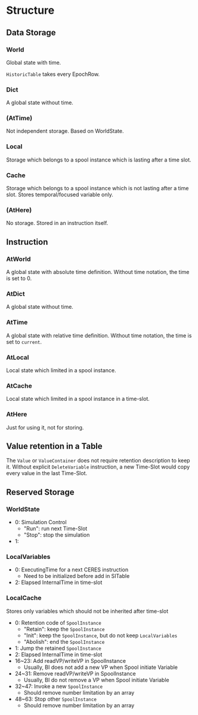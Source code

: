 Structure
====

## Data Storage

### World

Global state with time.

`HistoricTable` takes every EpochRow.

### Dict

A global state without time.

### (AtTime)

Not independent storage.
Based on WorldState.

### Local

Storage which belongs to a spool instance which is lasting after a time slot.

### Cache

Storage which belongs to a spool instance which is not lasting after a time slot.
Stores temporal/focused variable only.

### (AtHere)

No storage.
Stored in an instruction itself.

## Instruction

### AtWorld

A global state with absolute time definition.
Without time notation, the time is set to 0.

### AtDict

A global state without time.

### AtTime

 A global state with relative time definition.
Without time notation, the time is set to `current`.

### AtLocal

Local state which limited in a spool instance.

### AtCache

Local state which limited in a spool instance in a time-slot.

### AtHere

Just for using it, not for storing.


## Value retention in a Table

The `Value` or `ValueContainer` does not require retention description to keep it.
Without explicit `DeleteVariable` instruction, a new Time-Slot would copy every value in the last Time-Slot.

## Reserved Storage

### WorldState

* 0: Simulation Control
  * "Run": run next Time-Slot
  * "Stop": stop the simulation
* 1: 

### LocalVariables

* 0: ExecutingTime for a next CERES instruction
  * Need to be initialized before add in SITable
* 2: Elapsed InternalTime in time-slot

### LocalCache

Stores only variables which should not be inherited after time-slot

* 0: Retention code of `SpoolInstance`
  * "Retain": keep the `SpoolInstance`
  * "Init": keep the `SpoolInstance`, but do not keep `LocalVariables`
  * "Abolish": end the `SpoolInstance`
* 1: Jump the retained `SpoolInstance`
* 2: Elapsed InternalTime in time-slot
* 16~23: Add readVP/writeVP in SpoolInstance
  * Usually, BI does not add a new VP when Spool initiate Variable
* 24~31: Remove readVP/writeVP in SpoolInstance
  * Usually, BI do not remove a VP when Spool initiate Variable
* 32~47: Invoke a new `SpoolInstance`
  * Should remove number limitation by an array
* 48~63: Stop other `SpoolInstance`
  * Should remove number limitation by an array
